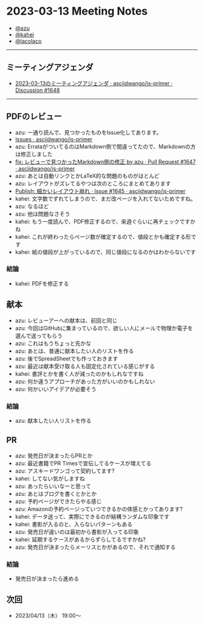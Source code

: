 # 2023-03-13 Meeting Notes

- [@azu](https://github.com/azu)
- [@kahei](https://github.com/kahei)
- [@lacolaco](https://github.com/lacolaco)

----

## ミーティングアジェンダ

- [2023-03-13のミーティングアジェンダ · asciidwango/js-primer · Discussion #1648](https://github.com/asciidwango/js-primer/discussions/1648)

----

## PDFのレビュー

- azu: 一通り読んで、見つかったものをIssue化してあります。
- [Issues · asciidwango/js-primer](https://github.com/asciidwango/js-primer/labels/Type%3A%20Need%20to%20Publish)
- azu: ErrataがついてるのはMarkdown側で間違ってたので、Markdownの方は修正しました
- [fix: レビューで見つかったMarkdown側の修正 by azu · Pull Request #1647 · asciidwango/js-primer](https://github.com/asciidwango/js-primer/pull/1647)
- azu: あとは自動リンクとかLaTeX的な問題のものがほとんど
- azu: レイアウトがズレてるやつは次のところにまとめてあります
- [Publish: 細かいレイアウト崩れ · Issue #1645 · asciidwango/js-primer](https://github.com/asciidwango/js-primer/issues/1645)
- kahei: 文字数でずれてしまうので、まだ改ページを入れてないためですね。
- azu: なるほど
- azu: 他は問題なさそう
- kahei: もう一度読んで、PDF修正するので、来週ぐらいに再チェックですかね
- kahei: これが終わったらページ数が確定するので、値段とかも確定する形です
- kahei: 紙の値段が上がっているので、同じ値段になるのかはわからないです

### 結論

- kahei: PDFを修正する

## 献本

- azu: レビューアーへの献本は、前回と同じ
- azu: 今回はGitHubに集まっているので、欲しい人にメールで物理か電子を選んで送ってもらう
- azu: これはもうちょっと先かな
- azu: あとは、普通に献本したい人のリストを作る
- azu: 後でSpreadSheetでも作っておきます
- azu: 最近は献本受け取る人も固定化されている感じがする
- kahei: 書評とかを書く人が減ったのかもしれなですね
- azu: 何か違うアプローチがあった方がいいのかもしれない
- azu: 何かいいアイデアが必要そう

### 結論

- azu: 献本したい人リストを作る

## PR

- azu: 発売日が決まったらPRとか
- azu: 最近書籍でPR Timesで宣伝してるケースが増えてる
- azu: アスキードワンゴって契約してます?
- kahei: してない気がしますね
- azu: あったらいいなーと思って
- azu: あとはブログを書くとかとか
- azu: 予約ページができたらやる感じ
- azu: Amazonの予約ページっていつできるかの体感とかってあります?
- kahei: データ送って、実際にできるのが結構ランダムな印象です
- kahei: 書影が入るのと、入らないパターンもある
- azu: 発売日が違いのは最初から書影が入ってる印象
- kahei: 延期するケースがあるからずらしてるですかね?
- azu: 発売日が決まったらメーリスとかがあるので、それで通知する

### 結論

- 発売日が決まったら進める

## 次回

- 2023/04/13（木） 19:00〜